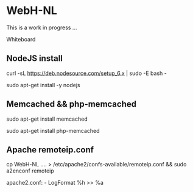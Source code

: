 # WebH-NL

This is a work in progress ...

Whiteboard

## NodeJS install

curl -sL https://deb.nodesource.com/setup_6.x | sudo -E bash -

sudo apt-get install -y nodejs

## Memcached && php-memcached

sudo apt-get install memcached

sudo apt-get install php-memcached



## Apache remoteip.conf

cp WebH-NL .... > /etc/apache2/confs-available/remoteip.conf && sudo a2enconf remoteip

apache2.conf: - LogFormat %h >> %a


